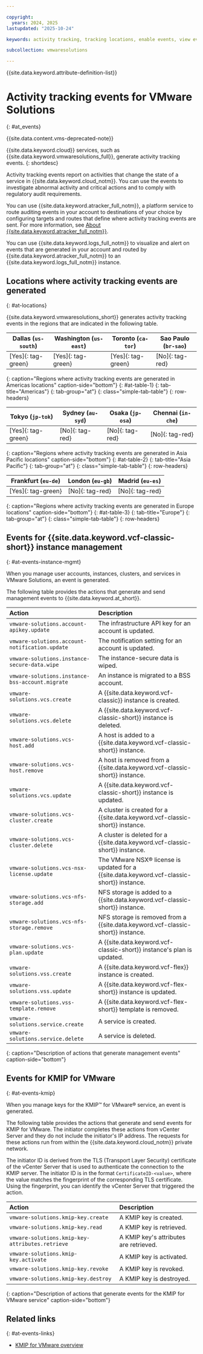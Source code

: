```yaml
---

copyright:
  years: 2024, 2025
lastupdated: "2025-10-24"

keywords: activity tracking, tracking locations, enable events, view events, analyze events

subcollection: vmwaresolutions

---
```


{{site.data.keyword.attribute-definition-list}}

# Activity tracking events for VMware Solutions
{: #at_events}

{{site.data.content.vms-deprecated-note}}

{{site.data.keyword.cloud}} services, such as {{site.data.keyword.vmwaresolutions_full}}, generate activity tracking events.
{: shortdesc}

Activity tracking events report on activities that change the state of a service in {{site.data.keyword.cloud_notm}}. You can use the events to investigate abnormal activity and critical actions and to comply with regulatory audit requirements.

You can use {{site.data.keyword.atracker_full_notm}}, a platform service to route auditing events in your account to destinations of your choice by configuring targets and routes that define where activity tracking events are sent. For more information, see [About {{site.data.keyword.atracker_full_notm}}](/docs/atracker?topic=atracker-about).

You can use {{site.data.keyword.logs_full_notm}} to visualize and alert on events that are generated in your account and routed by {{site.data.keyword.atracker_full_notm}} to an {{site.data.keyword.logs_full_notm}} instance.

## Locations where activity tracking events are generated
{: #at-locations}

{{site.data.keyword.vmwaresolutions_short}} generates activity tracking events in the regions that are indicated in the following table.

| Dallas (`us-south`) | Washington (`us-east`) | Toronto (`ca-tor`) | Sao Paulo (`br-sao`) |
|---------------------|------------------------|--------------------|----------------------|
| [Yes]{: tag-green}  | [Yes]{: tag-green}     | [Yes]{: tag-green} | [No]{: tag-red}      |
{: caption="Regions where activity tracking events are generated in Americas locations" caption-side="bottom"}
{: #at-table-1}
{: tab-title="Americas"}
{: tab-group="at"}
{: class="simple-tab-table"}
{: row-headers}

| Tokyo (`jp-tok`)   | Sydney (`au-syd`) | Osaka (`jp-osa`) | Chennai (`in-che`) |
|--------------------|-------------------|------------------|--------------------|
| [Yes]{: tag-green} | [No]{: tag-red}   | [No]{: tag-red}  | [No]{: tag-red}    |
{: caption="Regions where activity tracking events are generated in Asia Pacific locations" caption-side="bottom"}
{: #at-table-2}
{: tab-title="Asia Pacific"}
{: tab-group="at"}
{: class="simple-tab-table"}
{: row-headers}

| Frankfurt (`eu-de`) | London (`eu-gb`) | Madrid (`eu-es`) |
|---------------------|------------------|------------------|
| [Yes]{: tag-green}  | [No]{: tag-red}  | [No]{: tag-red}  |
{: caption="Regions where activity tracking events are generated in Europe locations" caption-side="bottom"}
{: #at-table-3}
{: tab-title="Europe"}
{: tab-group="at"}
{: class="simple-tab-table"}
{: row-headers}

## Events for {{site.data.keyword.vcf-classic-short}} instance management
{: #at-events-instance-mgmt}

When you manage user accounts, instances, clusters, and services in VMware Solutions, an event is generated.

The following table provides the actions that generate and send management events to {{site.data.keyword.at_short}}.

| Action | Description |
|:------ |:------------|
| `vmware-solutions.account-apikey.update` | The infrastructure API key for an account is updated. |
| `vmware-solutions.account-notification.update` | The notification setting for an account is updated. |
| `vmware-solutions.instance-secure-data.wipe` | The instance-secure data is wiped. |
| `vmware-solutions.instance-bss-account.migrate` | An instance is migrated to a BSS account. |
| `vmware-solutions.vcs.create` | A {{site.data.keyword.vcf-classic}} instance is created. |
| `vmware-solutions.vcs.delete` | A {{site.data.keyword.vcf-classic-short}} instance is deleted. |
| `vmware-solutions.vcs-host.add` | A host is added to a {{site.data.keyword.vcf-classic-short}} instance. |
| `vmware-solutions.vcs-host.remove` | A host is removed from a {{site.data.keyword.vcf-classic-short}} instance. |
| `vmware-solutions.vcs.update` | A {{site.data.keyword.vcf-classic-short}} instance is updated. |
| `vmware-solutions.vcs-cluster.create` | A cluster is created for a {{site.data.keyword.vcf-classic-short}} instance. |
| `vmware-solutions.vcs-cluster.delete` | A cluster is deleted for a {{site.data.keyword.vcf-classic-short}} instance. |
| `vmware-solutions.vcs-nsx-license.update` | The VMware NSX® license is updated for a {{site.data.keyword.vcf-classic-short}} instance. |
| `vmware-solutions.vcs-nfs-storage.add` | NFS storage is added to a {{site.data.keyword.vcf-classic-short}} instance. |
| `vmware-solutions.vcs-nfs-storage.remove` | NFS storage is removed from a {{site.data.keyword.vcf-classic-short}} instance. |
| `vmware-solutions.vcs-plan.update` | A {{site.data.keyword.vcf-classic-short}} instance's plan is updated. |
| `vmware-solutions.vss.create` | A {{site.data.keyword.vcf-flex}} instance is created. |
| `vmware-solutions.vss.update` | A {{site.data.keyword.vcf-flex-short}} instance is updated. |
| `vmware-solutions.vss-template.remove` | A {{site.data.keyword.vcf-flex-short}} template is removed. |
| `vmware-solutions.service.create` | A service is created. |
| `vmware-solutions.service.delete` | A service is deleted. |
{: caption="Description of actions that generate management events" caption-side="bottom"}

## Events for KMIP for VMware
{: #at-events-kmip}

When you manage keys for the KMIP™ for VMware® service, an event is generated.

The following table provides the actions that generate and send events for KMIP for VMware. The initiator completes these actions from vCenter Server and they do not include the initiator's IP address. The requests for these actions run from within the {{site.data.keyword.cloud_notm}} private network.

The initiator ID is derived from the TLS (Transport Layer Security) certificate of the vCenter Server that is used to authenticate the connection to the KMIP server. The initiator ID is in the format `CertificateID-<value>`, where the value matches the fingerprint of the corresponding TLS certificate. Using the fingerprint, you can identify the vCenter Server that triggered the action.

| Action | Description |
|:------ |:----------- |
| `vmware-solutions.kmip-key.create` | A KMIP key is created. |
| `vmware-solutions.kmip-key.read` | A KMIP key is retrieved. |
| `vmware-solutions.kmip-key-attributes.retrieve` | A KMIP key's attributes are retrieved. |
| `vmware-solutions.kmip-key.activate` | A KMIP key is activated. |
| `vmware-solutions.kmip-key.revoke` | A KMIP key is revoked. |
| `vmware-solutions.kmip-key.destroy` | A KMIP key is destroyed. |
{: caption="Description of actions that generate events for the KMIP for VMware service" caption-side="bottom"}

## Related links
{: #at-events-links}

* [KMIP for VMware overview](/docs/vmwaresolutions?topic=vmwaresolutions-kmip_standalone_considerations)
